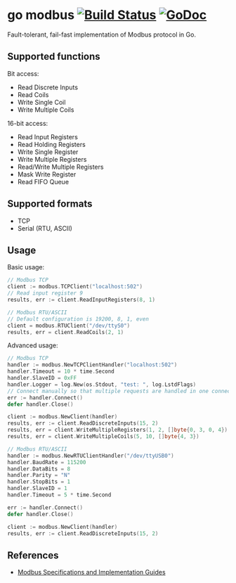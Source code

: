# go modbus [![Build Status](https://travis-ci.org/annlumia/modbus.svg?branch=master)](https://travis-ci.org/annlumia/modbus) [![GoDoc](https://godoc.org/github.com/annlumia/go-modbus?status.svg)](https://godoc.org/github.com/annlumia/go-modbus)

Fault-tolerant, fail-fast implementation of Modbus protocol in Go.

## Supported functions

Bit access:

- Read Discrete Inputs
- Read Coils
- Write Single Coil
- Write Multiple Coils

16-bit access:

- Read Input Registers
- Read Holding Registers
- Write Single Register
- Write Multiple Registers
- Read/Write Multiple Registers
- Mask Write Register
- Read FIFO Queue

## Supported formats

- TCP
- Serial (RTU, ASCII)

## Usage

Basic usage:

```go
// Modbus TCP
client := modbus.TCPClient("localhost:502")
// Read input register 9
results, err := client.ReadInputRegisters(8, 1)

// Modbus RTU/ASCII
// Default configuration is 19200, 8, 1, even
client = modbus.RTUClient("/dev/ttyS0")
results, err = client.ReadCoils(2, 1)
```

Advanced usage:

```go
// Modbus TCP
handler := modbus.NewTCPClientHandler("localhost:502")
handler.Timeout = 10 * time.Second
handler.SlaveID = 0xFF
handler.Logger = log.New(os.Stdout, "test: ", log.LstdFlags)
// Connect manually so that multiple requests are handled in one connection session
err := handler.Connect()
defer handler.Close()

client := modbus.NewClient(handler)
results, err := client.ReadDiscreteInputs(15, 2)
results, err = client.WriteMultipleRegisters(1, 2, []byte{0, 3, 0, 4})
results, err = client.WriteMultipleCoils(5, 10, []byte{4, 3})
```

```go
// Modbus RTU/ASCII
handler := modbus.NewRTUClientHandler("/dev/ttyUSB0")
handler.BaudRate = 115200
handler.DataBits = 8
handler.Parity = "N"
handler.StopBits = 1
handler.SlaveID = 1
handler.Timeout = 5 * time.Second

err := handler.Connect()
defer handler.Close()

client := modbus.NewClient(handler)
results, err := client.ReadDiscreteInputs(15, 2)
```

## References

- [Modbus Specifications and Implementation Guides](http://www.modbus.org/specs.php)
